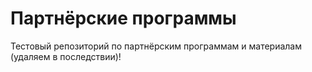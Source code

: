 # Партнёрские программы
Тестовый репозиторий по партнёрским программам и материалам (удаляем в последствии)!
